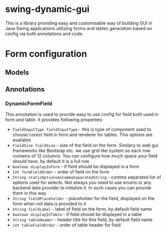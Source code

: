 # swing-dynamic-gui
This is a library providing easy and customisable way of building GUI in Java Swing applications utilizing forms and tables generation based on config via both annotations and code.


# Form configuration
## Models 
## Annotations
### DynamicFormField
This annotation is used to provide easy to use config for field both used in form and table. It provides following properties: 
-  `FieldInputType fieldInputType` - this is type of component used to choose corect field in form and renderer for tables. This options are available
- `FieldSize fieldSize` - size of the field on the form. Similary to web gui frameworks like Bootsrap etc. we use grid like system so each row contains of 12 columns. You can configure how much space your field should have, by default it is a full row
- `boolean displayInForm` - if field should be displayed in a form
- `int formFieldOrder` - order of field on the form
- `String staticOptionsAsCommaSeparatedString` - comma separated list of options used for selects. Not always you need to use enums or any backend data provider to initialize it. In such cases you can provide them in this way
- `String fieldPlaceholder` - placeholder for the field, displayed on the form when not data is provided to it
- `String fieldLabel` - label of field on the form, by default field name
- `boolean displayInTable` - if field should be displayed in a table
- `String tableHeader` - header title for this field, by default field name
- `int tableFieldOrder` - order of table header for field

